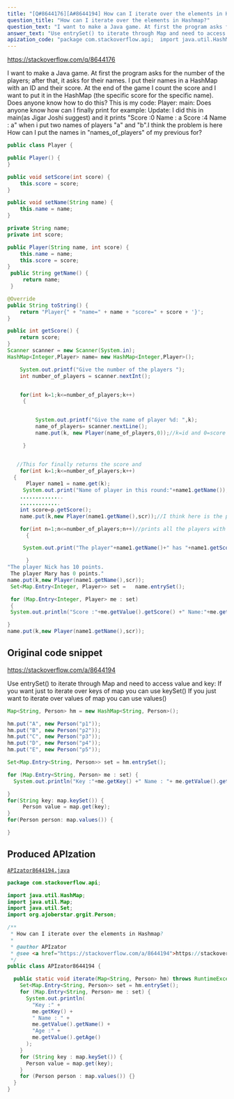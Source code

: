 ```yaml
---
title: "[Q#8644176][A#8644194] How can I iterate over the elements in Hashmap?"
question_title: "How can I iterate over the elements in Hashmap?"
question_text: "I want to make a Java game. At first the program asks for the number of the players; after that, it asks for their names. I put their names in a HashMap with an ID and their score. At the end of the game I count the score and I want to put it in the HashMap (the specific score for the specific name). Does anyone know how to do this? This is my code: Player: main: Does anyone know how can I finally print for example: Update: I did this in main(as Jigar Joshi suggest) and it prints \"Score :0 Name : a Score :4 Name : a\" when i put two names of players \"a\" and \"b\".I think the problem is here How can I put the names in \"names_of_players\" of my previous for?"
answer_text: "Use entrySet() to iterate through Map and need to access value and key: If you want just to iterate over keys of map you can use keySet() If you just want to iterate over values of map you can use values()"
apization_code: "package com.stackoverflow.api;  import java.util.HashMap; import java.util.Map; import java.util.Set; import org.ajoberstar.grgit.Person;  /**  * How can I iterate over the elements in Hashmap?  *  * @author APIzator  * @see <a href=\"https://stackoverflow.com/a/8644194\">https://stackoverflow.com/a/8644194</a>  */ public class APIzator8644194 {    public static void iterate(Map<String, Person> hm) throws RuntimeException {     Set<Map.Entry<String, Person>> set = hm.entrySet();     for (Map.Entry<String, Person> me : set) {       System.out.println(         \"Key :\" +         me.getKey() +         \" Name : \" +         me.getValue().getName() +         \"Age :\" +         me.getValue().getAge()       );     }     for (String key : map.keySet()) {       Person value = map.get(key);     }     for (Person person : map.values()) {}   } }"
---
```


https://stackoverflow.com/q/8644176

I want to make a Java game. At first the program asks for the number of the players; after that, it asks for their names. I put their names in a HashMap with an ID and their score. At the end of the game I count the score and I want to put it in the HashMap (the specific score for the specific name). Does anyone know how to do this? This is my code:
Player:
main:
Does anyone know how can I finally print for example:
Update:
I did this in main(as Jigar Joshi suggest)
and it prints &quot;Score :0 Name : a Score :4 Name : a&quot; when i put two names of players &quot;a&quot; and &quot;b&quot;.I think the problem is here
How can I put the names in &quot;names_of_players&quot; of my previous for?


```java
public class Player {

public Player() {
}

public void setScore(int score) {
    this.score = score;
}

public void setName(String name) {
    this.name = name;
}

private String name;
private int score;

public Player(String name, int score) {
    this.name = name;
    this.score = score;
}
 public String getName() { 
     return name;
 }

@Override
public String toString() {
    return "Player{" + "name=" + name + "score=" + score + '}';
}

public int getScore() {
    return score;
}
Scanner scanner = new Scanner(System.in);
HashMap<Integer,Player> name= new HashMap<Integer,Player>();

    System.out.printf("Give the number of the players ");
    int number_of_players = scanner.nextInt();


    for(int k=1;k<=number_of_players;k++)
     {


         System.out.printf("Give the name of player %d: ",k);
         name_of_players= scanner.nextLine();
         name.put(k, new Player(name_of_players,0));//k=id and 0=score

     }


   //This for finally returns the score and          
    for(int k=1;k<=number_of_players;k++)
  {  
      Player name1 = name.get(k);
     System.out.print("Name of player in this round:"+name1.getName());
    ..............
    .............
    int score=p.getScore();
    name.put(k,new Player(name1.getName(),scr));//I think here is the problem

    for(int n=1;n<=number_of_players;n++)//prints all the players with their score
      {

     System.out.print("The player"+name1.getName()+" has "+name1.getScore()+"points");

      }
"The player Nick has 10 points.
 The player Mary has 0 points."
name.put(k,new Player(name1.getName(),scr)); 
 Set<Map.Entry<Integer, Player>> set =   name.entrySet();

 for (Map.Entry<Integer, Player> me : set) 
 { 
 System.out.println("Score :"+me.getValue().getScore() +" Name:"+me.getValue().getName()); 

}
name.put(k,new Player(name1.getName(),scr));
```


## Original code snippet

https://stackoverflow.com/a/8644194

Use entrySet() to iterate through Map and need to access value and key:
If you want just to iterate over keys of map you can use keySet()
If you just want to iterate over values of map you can use values()

```java
Map<String, Person> hm = new HashMap<String, Person>();

hm.put("A", new Person("p1"));
hm.put("B", new Person("p2"));
hm.put("C", new Person("p3"));
hm.put("D", new Person("p4"));
hm.put("E", new Person("p5"));

Set<Map.Entry<String, Person>> set = hm.entrySet();

for (Map.Entry<String, Person> me : set) {
  System.out.println("Key :"+me.getKey() +" Name : "+ me.getValue().getName()+"Age :"+me.getValue().getAge());

}
for(String key: map.keySet()) {
     Person value = map.get(key); 
}
for(Person person: map.values()) {

}
```

## Produced APIzation

[`APIzator8644194.java`](https://github.com/pasqualesalza/apization-temp-data/raw/master/apizations/java/APIzator8644194.java)

```java
package com.stackoverflow.api;

import java.util.HashMap;
import java.util.Map;
import java.util.Set;
import org.ajoberstar.grgit.Person;

/**
 * How can I iterate over the elements in Hashmap?
 *
 * @author APIzator
 * @see <a href="https://stackoverflow.com/a/8644194">https://stackoverflow.com/a/8644194</a>
 */
public class APIzator8644194 {

  public static void iterate(Map<String, Person> hm) throws RuntimeException {
    Set<Map.Entry<String, Person>> set = hm.entrySet();
    for (Map.Entry<String, Person> me : set) {
      System.out.println(
        "Key :" +
        me.getKey() +
        " Name : " +
        me.getValue().getName() +
        "Age :" +
        me.getValue().getAge()
      );
    }
    for (String key : map.keySet()) {
      Person value = map.get(key);
    }
    for (Person person : map.values()) {}
  }
}

```